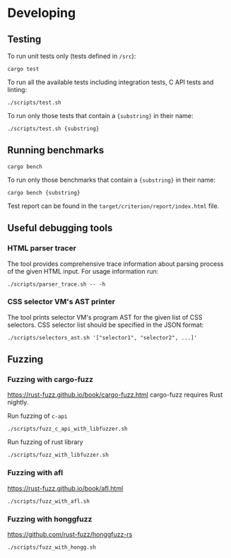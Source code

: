# Developing

## Testing

To run unit tests only (tests defined in `/src`):

```
cargo test
```

To run all the available tests including integration tests, C API tests and linting:

```
./scripts/test.sh
```

To run only those tests that contain a `{substring}` in their name:

```
./scripts/test.sh {substring}
```

## Running benchmarks

```
cargo bench
```

To run only those benchmarks that contain a `{substring}` in their name:

```
cargo bench {substring}
```

Test report can be found in the `target/criterion/report/index.html` file.

## Useful debugging tools

### HTML parser tracer

The tool provides comprehensive trace information about parsing process of the given HTML input. For usage information run:

```
./scripts/parser_trace.sh -- -h
```

### CSS selector VM's AST printer

The tool prints selector VM's program AST for the given list of CSS selectors. CSS selector list should be specified in the JSON format:

```
./scripts/selectors_ast.sh '["selector1", "selector2", ...]'
```

## Fuzzing

### Fuzzing with cargo-fuzz
https://rust-fuzz.github.io/book/cargo-fuzz.html
cargo-fuzz requires Rust nightly.

Run fuzzing of `c-api`

```
./scripts/fuzz_c_api_with_libfuzzer.sh
```

Run fuzzing of rust library

```
./scripts/fuzz_with_libfuzzer.sh
```

### Fuzzing with afl
https://rust-fuzz.github.io/book/afl.html


```
./scripts/fuzz_with_afl.sh
```

### Fuzzing with honggfuzz
https://github.com/rust-fuzz/honggfuzz-rs

```
./scripts/fuzz_with_hongg.sh
```